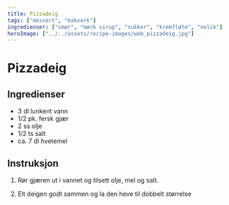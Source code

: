 ```yaml
---
title: Pizzadeig
tags: ["dessert", "bakverk"]
ingredienser: ["smør", "mørk sirup", "sukker", "kremfløte", "nelik"]
heroImage: ["../../assets/recipe-images/web_pizzadeig.jpg"]
---
```


# Pizzadeig

## Ingredienser

- 3 dl lunkent vann
- 1/2 pk. fersk gjær
- 2 ss olje
- 1/2 ts salt
- ca. 7 dl hvetemel

## Instruksjon

1. Rør gjæren ut i vannet og tilsett olje, mel og salt.

2. Elt deigen godt sammen og la den heve til dobbelt størrelse
